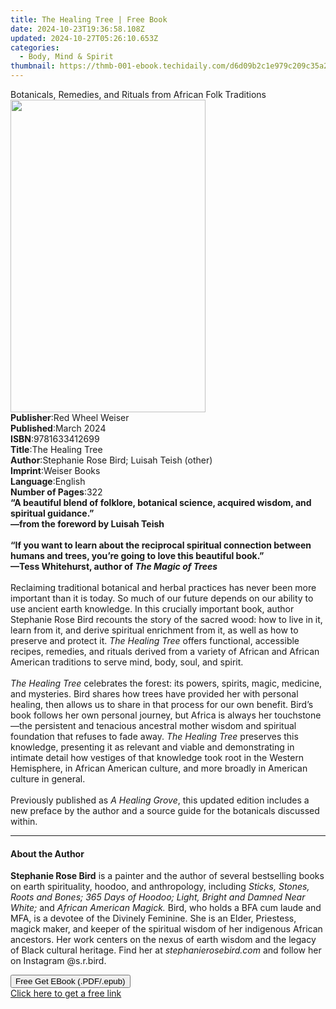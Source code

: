 ```yaml
---
title: The Healing Tree | Free Book
date: 2024-10-23T19:36:58.108Z
updated: 2024-10-27T05:26:10.653Z
categories:
  - Body, Mind & Spirit
thumbnail: https://thmb-001-ebook.techidaily.com/d6d09b2c1e979c209c35a27eb16a15b5ee2e4c0b19358dbe5d2d3684950bf642.jpg
---
```

<main id="book-container">
  <div class="flex flex-col">
    <div class="book-brief flex-1 py-6 px-4 sm:p-6 md:py-10 md:px-8">
      <!-- brief-->
      <div class="book-brief-main">
        Botanicals, Remedies, and Rituals from African Folk Traditions
      </div>
    </div>
    <div
      class="book-meta-info flex-1 grid gap-4 col-start-1 col-end-3 row-start-1 sm:mb-6 sm:grid-cols-4 lg:gap-6 lg:col-start-2 lg:row-end-6 lg:row-span-6 lg:mb-0"
    >
      <div
        class="book-meta-info-left place-content-center mt-4 p-4 text-sm leading-6 col-start-2 col-span-2 dark:text-slate-400"
      >
        <img
          class="w-full h-500 object-cover rounded-lg sm:h-255 sm:col-span-2 lg:col-span-full"
          src="https://img-001-ebook.techidaily.com/a95aa56d4844af9d3a5b77923c88f5609a00ef77247d69c5e2fbb1b1f48745d9.jpg"
          alt=""
          width="312"
          height="500"
        />
      </div>
      <div
        class="book-meta-info-right mt-2 col-start-1 row-start-2 col-span-3 self-center"
      >
        <!-- meta data  -->
        <div class="flex flex-col px-4 md:px-8">
          <div class="flex-1">
            <strong>Publisher</strong>:<span class="px-2"
              >Red Wheel Weiser</span
            >
          </div>
          <div class="flex-1">
            <strong>Published</strong>:<span class="px-2">March 2024</span>
          </div>
          <div class="flex-1">
            <strong>ISBN</strong>:<span class="px-2">9781633412699</span>
          </div>
          <div class="flex-1">
            <strong>Title</strong>:<span class="px-2">The Healing Tree</span>
          </div>
          <div class="flex-1">
            <strong>Author</strong>:<span class="px-2"
              >Stephanie Rose Bird; Luisah Teish (other)</span
            >
          </div>
          <div class="flex-1">
            <strong>Imprint</strong>:<span class="px-2">Weiser Books</span>
          </div>
          <div class="flex-1">
            <strong>Language</strong>:<span class="px-2">English</span>
          </div>
          <div class="flex-1">
            <strong>Number of Pages</strong>:<span class="px-2">322</span>
          </div>
        </div>
      </div>
    </div>
    <div class="book-description flex-1 py-6 px-4 sm:p-6 md:py-10 md:px-8">
      <div class="book-description-main">
        <div accordion-content="" id="description">
          <b
            >“A beautiful blend of folklore, botanical science, acquired wisdom,
            and spiritual guidance.”<br />
            —from the foreword by Luisah Teish<br />
            &nbsp;<br />
            “If you want to learn about the reciprocal spiritual connection
            between humans and trees, you’re going to love this beautiful
            book.”<br />
            —Tess Whitehurst, author of <i>The Magic of Trees</i></b
          ><br />
          &nbsp;<br />
          Reclaiming traditional botanical and herbal practices has never been
          more important than it is today. So much of our future depends on our
          ability to use ancient earth knowledge. In this crucially important
          book, author Stephanie Rose Bird recounts the story of the sacred
          wood: how to live in it, learn from it, and derive spiritual
          enrichment from it, as well as how to preserve and protect it.
          <i>The Healing Tree </i>offers functional, accessible recipes,
          remedies, and rituals derived from a variety of African and African
          American traditions to serve mind, body, soul, and spirit.<br /><br /><i
            >The Healing Tree</i
          >
          celebrates the forest: its powers, spirits, magic, medicine, and
          mysteries. Bird shares how trees have provided her with personal
          healing, then allows us to share in that process for our own benefit.
          Bird’s book follows her own personal journey, but Africa is always her
          touchstone—the persistent and tenacious ancestral mother wisdom and
          spiritual foundation that refuses to fade away.
          <i>The Healing Tree</i> preserves this knowledge, presenting it as
          relevant and viable and demonstrating in intimate detail how vestiges
          of that knowledge took root in the Western Hemisphere, in African
          American culture, and more broadly in American culture in general.<br />
          &nbsp;<br />
          Previously published as <i>A Healing Grove</i>, this updated edition
          includes a new preface by the author and a source guide for the
          botanicals discussed within.
        </div>
        <div class="accordion-fader"></div>
      </div>
    </div>
    <div class="book-excerpts flex-1 py-6 px-4 sm:p-6 md:py-10 md:px-8">
      <!-- excerpts-->
      <div class="book-excerpts-main">
        <hr />
        <h4 class="placeholder placeholder-heading">
          <span>About the Author</span>
        </h4>
        <p>
          <b>Stephanie Rose Bird</b> is a painter and the author of several
          bestselling books on earth spirituality, hoodoo, and anthropology,
          including
          <i
            >Sticks, Stones, Roots and Bones; 365 Days of Hoodoo; Light, Bright
            and Damned Near White;</i
          >&nbsp;and <i>African American Magick.</i> Bird, who holds a BFA cum
          laude and MFA, is a devotee of the Divinely Feminine. She is an Elder,
          Priestess, magick maker, and keeper of the spiritual wisdom of her
          indigenous African ancestors. Her work centers on the nexus of earth
          wisdom and the legacy of Black cultural heritage. Find her
          at&nbsp;<i>stephanierosebird.com</i>&nbsp;and follow her on Instagram
          @s.r.bird.
        </p>
      </div>
    </div>
    <div
      class="book-about-author flex-1 py-6 px-4 sm:p-6 md:py-10 md:px-8"
    ></div>
    <div class="book-free-get flex-1 py-6 px-4 sm:p-6 md:py-10 md:px-8">
      <button
        id="btn-free-get"
        class="bg-blue-500 hover:bg-blue-700 text-white font-bold py-2 px-4 rounded"
      >
        Free Get EBook (.PDF/.epub)
      </button>
      <div id="countdown-display" class="px-2 text-lg mt-2"></div>
      <a
        id="free-link"
        class="hidden bg-blue-500 hover:bg-blue-700 text-white font-bold py-2 px-4 rounded"
        href="https://www.ebooks.com/en-us/book/211015367/the-healing-tree/stephanie-rose-bird/"
        target="_blank"
        >Click here to get a free link</a
      >
    </div>
    <script>
      let countdownTime = 0;
      let countdownInterval = null;
      document
        .getElementById('btn-free-get')
        .addEventListener('click', startCountdown);
      function startCountdown() {
        countdownTime = new Date().getTime() + 60000 * 3;
        countdownInterval = setInterval(updateCountdown, 1000);
        document.getElementById('btn-free-get').disabled = true;
        document
          .getElementById('btn-free-get')
          .classList.add('bg-gray-500', 'cursor-not-allowed');
      }
      function updateCountdown() {
        let currentTime = new Date().getTime();
        let timeLeft = countdownTime - currentTime;
        let secondsLeft = Math.floor(timeLeft / 1000);
        document.getElementById('countdown-display').innerHTML =
          `Remaining time: ${secondsLeft} seconds.`;
        if (secondsLeft <= 0) {
          clearInterval(countdownInterval);
          document.getElementById('btn-free-get').classList.add('hidden');
          document.getElementById('free-link').classList.remove('hidden');
          document.getElementById('countdown-display').innerHTML = '';
        }
      }
    </script>
  </div>
</main>

<ins class="adsbygoogle"
      style="display:block"
      data-ad-client="ca-pub-7571918770474297"
      data-ad-slot="8358498916"
      data-ad-format="auto"
      data-full-width-responsive="true"></ins>
    